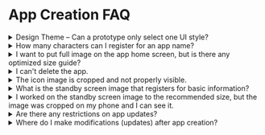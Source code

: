 # App Creation FAQ

<details>

<summary>Design Theme – Can a prototype only select one UI style?</summary>

Yes.

Design Themes Offered by Swing2App – Prototypes can only be used in one style of choice.

This prevents you from using a combination of styles.

Sometimes there's a UI style that combines slides + header.

If you use this mix of styles, this is an app that has been developed separately through customization. Various styles can be applied through customization.

</details>

<details>

<summary>How many characters can I register for an app name?</summary>

When building an app, there is no specific limit to the number of characters in the name.

However, if the number of characters that appear when you install the app on your phone is too long, the name will be truncated and displayed.

**App/app titles vary slightly depending on the phone model, but can be between 9 and 11 characters long.**

If the app name exceeds 10 characters, please make the app name less than 10 characters when you create the app, as the app name will be truncated and visible when you install the app on your phone.

</details>

<details>

<summary>I want to put full image on the app home screen, but is there any optimized size guide?</summary>

Images that go into the app don't have any specific recommended size.

**Because the standard sizes of mobile phones are all different, it is not possible to know the same image size for all models.**

In the case of images, it is a form of scaling the vertical to fit the horizontal length of the phone screen.

**Please adjust the recommended size to 1080px wide and 1980-2200px vertical based on mobile screen resolution.**

**★To fit the horizontal size, the vertical length is adjusted according to the screen of the phone.**

**So depending on what prototype you applied to the portrait and the type of phone you have, it may be a little longer or shorter in length.**

Because it is fixed horizontally and vertically changes depending on the mobile environment, not all phones can show the same screen.

\* Please note that since the size varies by phone, the latest models may look a little shorter in length, except in the case of tablets.

</details>

<details>

<summary>I can't delete the app.</summary>

Uninstalling an app is only possible if you have at least 2 apps created in your account.

If there is only 1 app, it will not be uninstalled. To 'Uninstall' you can uninstall an app by going to the My Menu – <mark style="color:blue;"></mark> [<mark style="color:blue;">\[Manage Apps\]</mark>](https://www.swing2app.com/view/app\_stat) <mark style="color:blue;"></mark> page.

\*Please note that paid users should not want the app to be uninstalled until the end of the paid period.

</details>

<details>

<summary>The icon image is cropped and not properly visible.</summary>

When creating an icon image, you need to put a background color and a center image in the background.

Make sure that the center image is not too large.

**\*Important\*** Background color is not transparent but must be colored.

When installed on your phone, the app icon will be rounded to make it visible.

\- Reference images

![](../.gitbook/assets/영문아이콘\_안드로이드버전1.png)

Therefore, if you work with the center image too large, it will be rounded and all the corners will be cut off.

Please design an icon image accordingly.

The icon creation guide is also available in the manual, so please check out the detailed manual.&#x20;

<mark style="color:blue;">****</mark>[<mark style="color:blue;">**\[Go to the app icon image creation guide\]**</mark>](../manual/maual/appbasic/appicon.md)<mark style="color:blue;">****</mark>

</details>

<details>

<summary>What is the standby screen image that registers for basic information?</summary>

The standby screen is the screen that is displayed during the loading time before the app is launched.

For each type of mobile phone, the waiting screen is displayed in different Internet environments and the time it takes to see it varies.

It should look as short as 1 to 3 seconds.

Due to the mobile app policy, the standby screen is a mandatory item, so when you create a Swing2App app, you must also register an image to be displayed on the standby screen.

Guidelines on how to create a standby screen can be found in detail in the manual.&#x20;

**☞** [<mark style="color:blue;">**See how to create a standby screen image**</mark>](../manual/maual/appbasic/apploading.md)<mark style="color:blue;">****</mark>

</details>

<details>

<summary>I worked on the standby screen image to the recommended size, but the image was cropped on my phone and I can see it.</summary>

**The recommended size for standby screen images is the official recommended size for all models because the phone screen is different for each mobile phone model. (2282\*2282)**

However, since the liquid crystals are square, tablet screens, etc. are all different sizes, when you create an image, you need to make sure that the main image does not fill up the wallpaper.

Therefore, when working with standby screens, you should check and produce the standby screen guideline manual provided by the swing.

Reference Image)

[![](https://s3.ap-northeast-2.amazonaws.com/swing2bucket/resource/image/help/20dcb89afcf17106ac72ea410440d487.png?type=w966)](http://blog.naver.com/PostView.nhn?blogId=swing2app\&logNo=221214959655\&parentCategoryNo=\&categoryNo=49\&viewDate=\&isShowPopularPosts=false\&from=postView)

In the attached image, blue becomes the wallpaper. (Image that can be cropped)

You just need to work on making sure that all the important image cuts are in the gray space. (Image shown on the actual screen)

Usually, users work with the image to a large blue area, so the image is cropped and visible depending on the phone type.

Therefore, please make a standby screen by checking the guidelines - how to make it.

**☞** [<mark style="color:blue;">**See how to create a standby screen image**</mark>](../manual/maual/appbasic/apploading.md)<mark style="color:blue;">****</mark>

</details>

<details>

<summary>Are there any restrictions on app updates?</summary>

No, there are no restrictions. You can update your app unlimited times.

After you create the app, modify and update it, you are free to use it.

</details>

<details>

<summary>Where do I make modifications (updates) after app creation?</summary>

The Swing2App does not have an app modification (update) task page.

When making corrections, please do the same by going to the app maker page.

You can overwrite existing apps and keep updating.

After saving, press the \[Update button] to re-create the new version.

</details>
